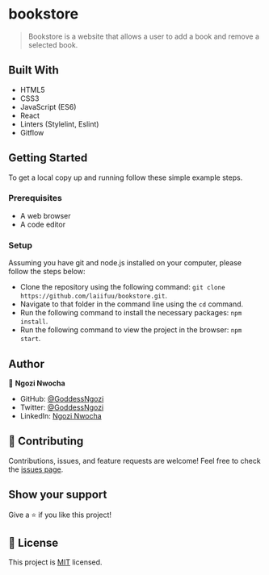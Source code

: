 # bookstore

> Bookstore is a website that allows a user to add a book and remove a selected book.

## Built With

- HTML5
- CSS3
- JavaScript (ES6)
- React
- Linters (Stylelint, Eslint)
- Gitflow

## Getting Started

To get a local copy up and running follow these simple example steps.

### Prerequisites

- A web browser 
- A code editor

### Setup

Assuming you have git and node.js installed on your computer, please follow the steps below: 

- Clone the repository using the following command: `git clone https://github.com/laiifuu/bookstore.git`.
- Navigate to that folder in the command line using the `cd` command.
- Run the following command to install the necessary packages: `npm install`. 
- Run the following command to view the project in the browser: `npm start`. 

## Author

👤 **Ngozi Nwocha**

- GitHub: [@GoddessNgozi](https://github.com/GoddessNgozi)
- Twitter: [@GoddessNgozi](https://twitter.com/GoddessNgozi)
- LinkedIn: [Ngozi Nwocha](https://www.linkedin.com/in/NgoziNwocha)

## 🤝 Contributing

Contributions, issues, and feature requests are welcome!
Feel free to check the [issues page](../../issues/).

## Show your support

Give a ⭐️ if you like this project!

## 📝 License

This project is [MIT](./LICENSE) licensed.